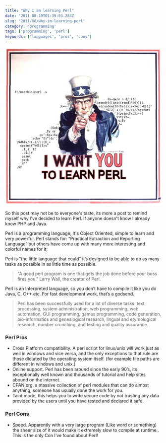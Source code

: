 ```yaml
---
title: "Why I am learning Perl"
date: '2011-08-19T01:39:03.284Z'
slug: '2011/08/why-im-learning-perl'
category: 'programming'
tags: ['programming', 'perl']
keywords: ['languages', 'pros', 'cons']
---
```

![i-want-you-to-learn-perl.jpg](images/i-want-you-to-learn-perl.jpg)

So this post may not be to everyone's taste, its more a post to remind myself why I've decided to learn Perl. If anyone doesn't know I already know PHP and Java.

Perl is a programming language, It's Object Oriented, simple to learn and very powerful. Perl stands for: “Practical Extraction and Reporting Language” but others have come up with many more interesting and colorful names for it;

Perl is "the little language that could" it’s designed to be able to do as many tasks as possible in as little time as possible.

>"A good perl program is one that gets the job done before your boss fires you." Larry Wall, the creator of Perl.

Perl is an Interpreted language, so you don’t have to compile it like you do Java, C, C++ etc. For fast development work, that’s a godsend.

> Perl has been successfully used for a lot of diverse tasks: text processing, system administration, web programming, web automation, GUI programming, games programming, code generation, bio-informatics and genealogical research, lingual and etymological research, number crunching, and testing and quality assurance.

### Perl Pros
- Cross Platform compatibility. A perl script for linux/unix will work just as well in windows and vice versa, and the only exceptions to that rule are those dictated by the operating system itself. (for example file paths are different in windows and unix.)
- Online support. Perl has been around since the early 90’s, its exceptionally well known and thousands of tutorial and help sites abound on the internet.
- CPAN.org, a massive collection of perl modules that can do almost anything, someone has usually done the work for you.
- Taint mode, this helps you to write secure code by not trusting any data provided by the users until you have tested and declared it safe.

### Perl Cons
- Speed. Apparently with a very large program (Like word or something) the sheer size of it would make it extremely slow to compile at runtime.. This is the only Con I’ve found about Perl!

